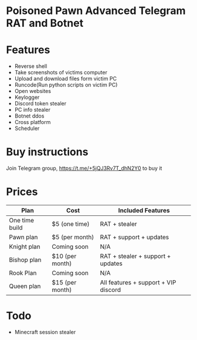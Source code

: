 # Poisoned Pawn Advanced Telegram RAT and Botnet

# Features
- Reverse shell
- Take screenshots of victims computer
- Upload and download files form victim PC
- Runcode(Run python scripts on victim PC)
- Open websites
- Keylogger
- Discord token stealer
- PC info stealer
- Botnet ddos
- Cross platform
- Scheduler

# Buy instructions
Join Telegram group, https://t.me/+5jQJ3Rv7T_dhN2Y0 to buy it

# Prices

| Plan          | Cost            | Included Features                       |
| ------------- | --------------- | --------------------------------------- |
| One time build| $5 (one time)   | RAT + stealer                           |
| Pawn plan     | $5 (per month)  | RAT + support + updates                 |
| Knight plan   | Coming soon     | N/A                                     |
| Bishop plan   | $10 (per month) | RAT + stealer + support + updates       |
| Rook Plan     | Coming soon     | N/A                                     |
| Queen plan    | $15 (per month) | All features + support + VIP discord    |

# Todo

- Minecraft session stealer
